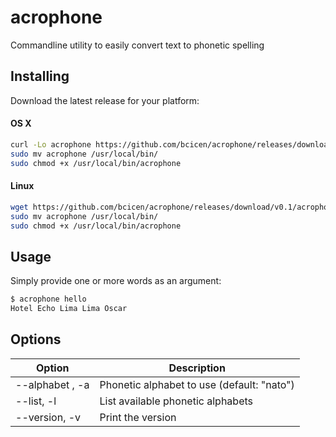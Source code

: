 # acrophone

Commandline utility to easily convert text to phonetic spelling

## Installing

Download the latest release for your platform:

#### OS X

```bash
curl -Lo acrophone https://github.com/bcicen/acrophone/releases/download/v0.1/acrophone-0.1-darwin-amd64
sudo mv acrophone /usr/local/bin/
sudo chmod +x /usr/local/bin/acrophone
```

#### Linux

```bash
wget https://github.com/bcicen/acrophone/releases/download/v0.1/acrophone-0.1-linux-amd64 -O acrophone
sudo mv acrophone /usr/local/bin/
sudo chmod +x /usr/local/bin/acrophone
```

## Usage

Simply provide one or more words as an argument:
```bash
$ acrophone hello
Hotel Echo Lima Lima Oscar
```

## Options

Option | Description
--- | ---
--alphabet <value>, -a <value> |  Phonetic alphabet to use (default: "nato")
--list, -l | List available phonetic alphabets
--version, -v | Print the version
